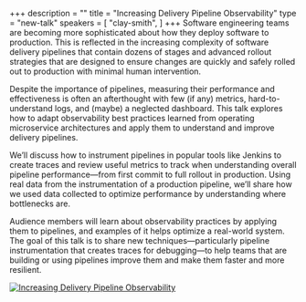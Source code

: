+++
description = ""
title = "Increasing Delivery Pipeline Observability"
type = "new-talk"
speakers = [
        "clay-smith",
]
+++
Software engineering teams are becoming more sophisticated about how they deploy software to production. This is reflected in the increasing complexity of software delivery pipelines that contain dozens of stages and advanced rollout strategies that are designed to ensure changes are quickly and safely rolled out to production with minimal human intervention.

Despite the importance of pipelines, measuring their performance and effectiveness is often an afterthought with few (if any) metrics, hard-to-understand logs, and (maybe) a neglected dashboard. This talk explores how to adapt observability best practices learned from operating microservice architectures and apply them to understand and improve delivery pipelines.

We’ll discuss how to instrument pipelines in popular tools like Jenkins to create traces and review useful metrics to track when understanding overall pipeline performance—from first commit to full rollout in production. Using real data from the instrumentation of a production pipeline, we’ll share how we used data collected to optimize performance by understanding where bottlenecks are.

Audience members will learn about observability practices by applying them to pipelines, and examples of it helps optimize a real-world system. The goal of this talk is to share new techniques—particularly pipeline instrumentation that creates traces for debugging—to help teams that are building or using pipelines improve them and make them faster and more resilient.

<a href="https://assets.devopsdays.org/events/2018/toronto/DevOpsDaysTO_May31_2018_ClaySmith.jpg" target="_blank"><img src="https://assets.devopsdays.org/events/2018/toronto/DevOpsDaysTO_May31_2018_ClaySmith_lores.jpg" alt="Increasing Delivery Pipeline Observability" /></a>